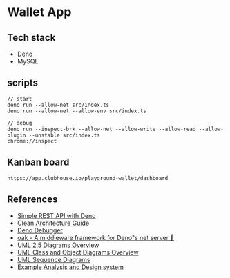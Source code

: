 # Wallet App

## Tech stack
- Deno
- MySQL

## scripts
```
// start
deno run --allow-net src/index.ts
deno run --allow-net --allow-env src/index.ts

// debug
deno run --inspect-brk --allow-net --allow-write --allow-read --allow-plugin --unstable src/index.ts
chrome://inspect
```

## Kanban board
```
https://app.clubhouse.io/playground-wallet/dashboard
```

## References
- [Simple REST API with Deno](https://dev.to/am77/deno-v1-0-303j)
- [Clean Architecture Guide](https://proandroiddev.com/clean-architecture-data-flow-dependency-rule-615ffdd79e29)
- [Deno Debugger](https://deno.land/manual/tools/debugger)
- [oak - A middleware framework for Deno"s net server 🦕](https://oakserver.github.io/oak/)
- [UML 2.5 Diagrams Overview](https://www.uml-diagrams.org/uml-25-diagrams.html)
- [UML Class and Object Diagrams Overview](https://www.uml-diagrams.org/class-diagrams-overview.html)
- [UML Sequence Diagrams](https://www.uml-diagrams.org/sequence-diagrams.html)
- [Example Analysis and Design system](https://classroom.udacity.com/courses/ud805/lessons/1731528646/concepts/6460702220923)